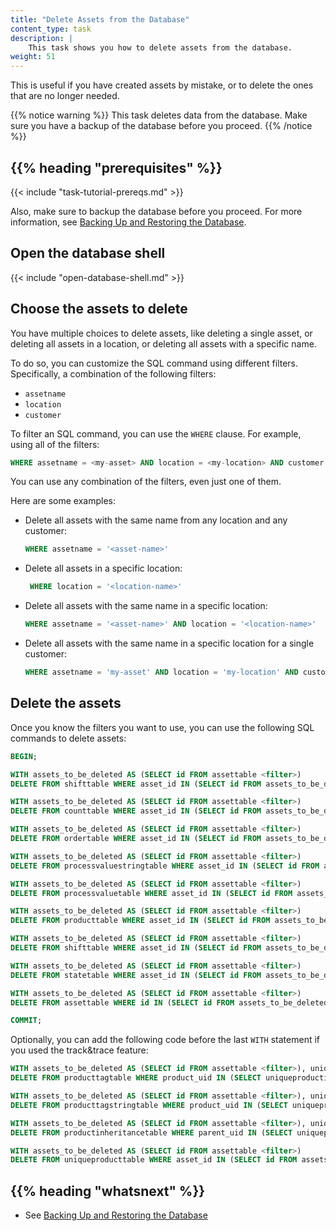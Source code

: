 ```yaml
---
title: "Delete Assets from the Database"
content_type: task
description: |
    This task shows you how to delete assets from the database.
weight: 51
---
```


<!-- overview -->

This is useful if you have created assets by mistake, or to delete
the ones that are no longer needed.

{{% notice warning %}} This task deletes data from the database. Make sure you
have a backup of the database before you proceed. {{% /notice %}}

## {{% heading "prerequisites" %}}

{{< include "task-tutorial-prereqs.md" >}}

Also, make sure to backup the database before you proceed. For more information,
see [Backing Up and Restoring the Database](/docs/production-guide/backup_recovery/backup-timescale).

<!-- steps -->

## Open the database shell

{{< include "open-database-shell.md" >}}

## Choose the assets to delete

You have multiple choices to delete assets, like deleting a single asset, or
deleting all assets in a location, or deleting all assets with a specific name.

To do so, you can customize the SQL command using different filters. Specifically,
a combination of the following filters:

- `assetname`
- `location`
- `customer`

To filter an SQL command, you can use the `WHERE` clause. For example, using all
of the filters:

```sql
WHERE assetname = <my-asset> AND location = <my-location> AND customer = <my-customer>;
```

You can use any combination of the filters, even just one of them.

Here are some examples:

- Delete all assets with the same name  from any location and any customer:

  ```sql
  WHERE assetname = '<asset-name>'
  ```

- Delete all assets in a specific location:

  ```sql
   WHERE location = '<location-name>'
   ```

- Delete all assets with the same name in a specific location:

  ```sql
  WHERE assetname = '<asset-name>' AND location = '<location-name>'
  ```

- Delete all assets with the same name in a specific location for a single customer:

  ```sql
  WHERE assetname = 'my-asset' AND location = 'my-location' AND customer = 'customer'
  ```

## Delete the assets

Once you know the filters you want to use, you can use the following SQL commands
to delete assets:

```sql
BEGIN;

WITH assets_to_be_deleted AS (SELECT id FROM assettable <filter>)
DELETE FROM shifttable WHERE asset_id IN (SELECT id FROM assets_to_be_deleted);

WITH assets_to_be_deleted AS (SELECT id FROM assettable <filter>)
DELETE FROM counttable WHERE asset_id IN (SELECT id FROM assets_to_be_deleted);

WITH assets_to_be_deleted AS (SELECT id FROM assettable <filter>)
DELETE FROM ordertable WHERE asset_id IN (SELECT id FROM assets_to_be_deleted);

WITH assets_to_be_deleted AS (SELECT id FROM assettable <filter>)
DELETE FROM processvaluestringtable WHERE asset_id IN (SELECT id FROM assets_to_be_deleted);

WITH assets_to_be_deleted AS (SELECT id FROM assettable <filter>)
DELETE FROM processvaluetable WHERE asset_id IN (SELECT id FROM assets_to_be_deleted);

WITH assets_to_be_deleted AS (SELECT id FROM assettable <filter>)
DELETE FROM producttable WHERE asset_id IN (SELECT id FROM assets_to_be_deleted);

WITH assets_to_be_deleted AS (SELECT id FROM assettable <filter>)
DELETE FROM shifttable WHERE asset_id IN (SELECT id FROM assets_to_be_deleted);

WITH assets_to_be_deleted AS (SELECT id FROM assettable <filter>)
DELETE FROM statetable WHERE asset_id IN (SELECT id FROM assets_to_be_deleted);

WITH assets_to_be_deleted AS (SELECT id FROM assettable <filter>)
DELETE FROM assettable WHERE id IN (SELECT id FROM assets_to_be_deleted);

COMMIT;
```

Optionally, you can add the following code before the last `WITH` statement if
you used the track&trace feature:

   ```sql
   WITH assets_to_be_deleted AS (SELECT id FROM assettable <filter>), uniqueproducts_to_be_deleted AS (SELECT uniqueproductid FROM uniqueproducttable WHERE asset_id IN (SELECT id FROM assets_to_be_deleted))
   DELETE FROM producttagtable WHERE product_uid IN (SELECT uniqueproductid FROM uniqueproducts_to_be_deleted);

   WITH assets_to_be_deleted AS (SELECT id FROM assettable <filter>), uniqueproducts_to_be_deleted AS (SELECT uniqueproductid FROM uniqueproducttable WHERE asset_id IN (SELECT id FROM assets_to_be_deleted))
   DELETE FROM producttagstringtable WHERE product_uid IN (SELECT uniqueproductid FROM uniqueproducts_to_be_deleted);

   WITH assets_to_be_deleted AS (SELECT id FROM assettable <filter>), uniqueproducts_to_be_deleted AS (SELECT uniqueproductid FROM uniqueproducttable WHERE asset_id IN (SELECT id FROM assets_to_be_deleted))
   DELETE FROM productinheritancetable WHERE parent_uid IN (SELECT uniqueproductid FROM uniqueproducts_to_be_deleted) OR child_uid IN (SELECT uniqueproductid FROM uniqueproducts_to_be_deleted);

   WITH assets_to_be_deleted AS (SELECT id FROM assettable <filter>)
   DELETE FROM uniqueproducttable WHERE asset_id IN (SELECT id FROM assets_to_be_deleted);
   ```

<!-- discussion -->

<!-- Optional section; add links to information related to this topic. -->
## {{% heading "whatsnext" %}}

- See [Backing Up and Restoring the Database](/docs/production-guide/backup_recovery/backup-timescale)
